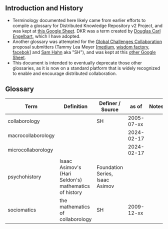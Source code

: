 ## Introduction and History

- Terminology documented here likely came from earlier efforts to compile a glossary for Distributed Knowledge Repository v2 Project, and was kept at [this Google Sheet](https://docs.google.com/spreadsheets/d/1W5ln6KTGh6XLQUd9HPpgzp8keCdI4Prqv9m4dDPjzK8/edit?usp=sharing). DKR was a term created by [Douglas Carl Engelbart](https://en.wikipedia.org/wiki/Douglas_Engelbart), which I have adopted.
- Another glossary was attempted for the [Global Challenges Collaboration](https://www.facebook.com/groups/GlobalChallengesCollaboration) proposal submitters (Tammy Lea Meyer \[[medium](https://medium.com/@tammyleameyer), [wisdom factory](https://thewisdomfactory.net/tammy-lea-meyer/), [facebok](https://www.facebook.com/tammy.l.meyer.7/)\] and [Sam Hahn](https://SuperSammetry.com/about/) aka "SH"), and was kept at this [other Google Sheet](https://docs.google.com/spreadsheets/d/1G3xrZz-YA7J093x6F9bPvv1R5Fee-T0_93cFF4TJ89Q/edit?usp=sharing).
- This document is intended to eventually deprecate those other glossaries, as it is now on a standard platform that is widely recognized to enable and encourage distributed collaboration.

## Glossary

| Term               | Definition                                            | Definer / Source                | as of      | Notes |
| ------------------ | ----------------------------------------------------- | ------------------------------- | ---------- | ----- |
| collaborology      |                                                       | SH                              | 2005-07-xx |       |
| macrocollaborology |                                                       |                                 | 2024-02-17 |       |
| microcollaborology |                                                       |                                 | 2024-02-17 |       |
| psychohistory      | Isaac Asimov's (Hari Seldon's) mathematics of history | Foundation Series, Isaac Asimov |            |       |
| sociomatics        | the mathematics of collaborology                      | SH                              | 2009-12-xx |       |
